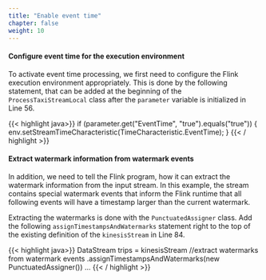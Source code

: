 ```yaml
---
title: "Enable event time"
chapter: false
weight: 10
---
```



#### Configure event time for the execution environment

To activate event time processing, we first need to configure the Flink execution environment appropriately. This is done by the following statement, that can be added at the beginning of the `ProcessTaxiStreamLocal` class after the `parameter` variable is initialized in Line 56.

<!-- "linenos=table,linenostart=60"-->

{{< highlight java>}}
if (parameter.get("EventTime", "true").equals("true")) {
  env.setStreamTimeCharacteristic(TimeCharacteristic.EventTime);
}
{{< / highlight >}}


#### Extract watermark information from watermark events

In addition, we need to tell the Flink program, how it can extract the watermark information from the input stream. In this example, the stream contains special watermark events that inform the Flink runtime that all following events will have a timestamp larger than the current watermark.

Extracting the watermarks is done with the `PunctuatedAssigner` class. Add the following `assignTimestampsAndWatermarks` statement right to the top of the existing definition of the `kinesisStream` in Line 84.

<!-- "linenos=table,linenostart=85" -->
{{< highlight java>}}
DataStream<TripEvent> trips = kinesisStream
    //extract watermarks from watermark events
    .assignTimestampsAndWatermarks(new PunctuatedAssigner())
    ...
{{< / highlight >}}

